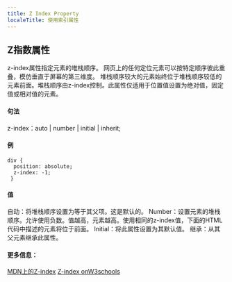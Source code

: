 ```yaml
---
title: Z Index Property
localeTitle: 使用索引属性
---
```

## Z指数属性

z-index属性指定元素的堆栈顺序。 网页上的任何定位元素可以按特定顺序彼此重叠，模仿垂直于屏幕的第三维度。 堆栈顺序较大的元素始终位于堆栈顺序较低的元素前面。堆栈顺序由z-index控制。此属性仅适用于位置值设置为绝对值，固定值或相对值的元素。

#### 句法

z-index：auto | number | initial | inherit;

#### 例
```
div { 
  position: absolute; 
  z-index: -1; 
 } 
```

#### 值

自动：将堆栈顺序设置为等于其父项。这是默认的。 Number：设置元素的堆栈顺序。允许使用负数。值越高，元素越高。使用相同的z-index值，下面的HTML代码中描述的元素将位于前面。 Initial：将此属性设置为其默认值。 继承：从其父元素继承此属性。

#### 更多信息：

[MDN上的Z-index](https://developer.mozilla.org/en-US/docs/Web/CSS/z-index) [Z-index onW3schools](https://www.w3schools.com/cssref/pr_pos_z-index.asp)